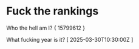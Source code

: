 # Fuck the rankings

Who the hell am I?
{ 15799612 }

What fucking year is it?
[ 2025-03-30T10:30:00Z ]
